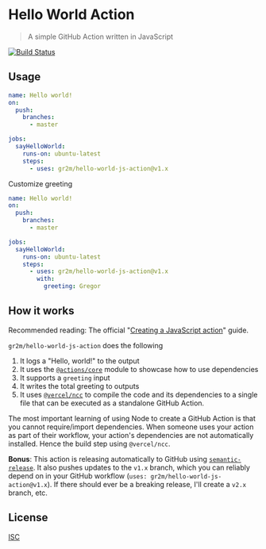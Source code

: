# Hello World Action

> A simple GitHub Action written in JavaScript

[![Build Status](https://github.com/gr2m/hello-world-js-action/actions/workflows/test.yml/badge.svg)](https://github.com/gr2m/hello-world-js-action/actions/workflows/test.yml)

## Usage

```yml
name: Hello world!
on:
  push:
    branches:
      - master

jobs:
  sayHelloWorld:
    runs-on: ubuntu-latest
    steps:
      - uses: gr2m/hello-world-js-action@v1.x
```

Customize greeting

```yml
name: Hello world!
on:
  push:
    branches:
      - master

jobs:
  sayHelloWorld:
    runs-on: ubuntu-latest
    steps:
      - uses: gr2m/hello-world-js-action@v1.x
        with:
          greeting: Gregor
```

## How it works

Recommended reading: The official "[Creating a JavaScript action](https://docs.github.com/en/actions/creating-actions/creating-a-javascript-action)" guide.

`gr2m/hello-world-js-action` does the following

1. It logs a "Hello, world!" to the output
2. It uses the [`@actions/core`](https://github.com/actions/toolkit/tree/main/packages/core) module to showcase how to use dependencies
3. It supports a `greeting` input
4. It writes the total greeting to outputs
5. It uses [`@vercel/ncc`](https://github.com/vercel/ncc) to compile the code and its dependencies to a single file that can be executed as a standalone GitHub Action.

The most important learning of using Node to create a GitHub Action is that you cannot require/import dependencies. When someone uses your action as part of their workflow, your action's dependencies are not automatically installed. Hence the build step using `@vercel/ncc`.

**Bonus**: This action is releasing automatically to GitHub using [`semantic-release`](https://github.com/semantic-release). It also pushes updates to the `v1.x` branch, which you can reliably depend on in your GitHub workflow (`uses: gr2m/hello-world-js-action@v1.x`). If there should ever be a breaking release, I'll create a `v2.x` branch, etc.

## License

[ISC](LICENSE)
